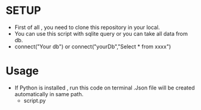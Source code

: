# SETUP
  
* First of all , you need to clone this repository in your local.
* You can use this script with sqlite query or you can take all data from db.
* connect("Your db") or connect("yourDb","Select * from xxxx")

# Usage
* If Python is installed , run this code on terminal .Json file will be created automatically in same path.
  *  script.py
